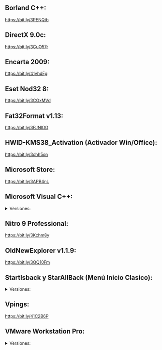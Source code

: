 ## Borland C++:

https://bit.ly/3PENQtb


## DirectX 9.0c:

https://bit.ly/3CuO57r


## Encarta 2009:

https://bit.ly/41yhdEg


## Eset Nod32 8:

https://bit.ly/3CGxMVd


## Fat32Format v1.13:

https://bit.ly/3PJNlOG


## HWID-KMS38_Activation (Activador Win/Office):

https://bit.ly/3chh5on


## Microsoft Store:

https://bit.ly/3APB4nL


## Microsoft Visual C++:

<details><summary>Versiones:</summary>

### Basic, 2002-2003, Basic-C++:

https://bit.ly/3N78moR


### 2005:

https://bit.ly/43VisiF


### 2008:

https://bit.ly/3n1voml


### 2010:

https://bit.ly/3Awg444


### 2010 Tools for Office Runtime:

https://bit.ly/3n1xH8Z


### 2012:

https://bit.ly/3L4xbPA


### 2013:

https://bit.ly/3n1Wdqt


### 2015-2019:

https://bit.ly/3ows2YQ


### 2022:

https://bit.ly/3oEfjU4

</details>


## Nitro 9 Professional:

https://bit.ly/3Kchm8y


## OldNewExplorer v1.1.9:

https://bit.ly/3QQ10Fm


## StartIsback y StarAllBack (Menú Inicio Clasico):

<details><summary>Versiones:</summary>

### v1.7.6 (Windows 8.1):

https://bit.ly/3CpzJ81


### v2.9.19 (Windows 10):

https://bit.ly/3pEiCba


### v3.6.3 (Windows 11):

https://bit.ly/3dRJkul

</details>


## Vpings:

https://bit.ly/41C2B6P


## VMware Workstation Pro:

<details><summary>Versiones:</summary>

### VMware Workstation 11 Pro:

https://bit.ly/3L6Hq5M

### VMware Workstation 12 Pro:

https://bit.ly/3Hagxga

### VMware Workstation 14 Pro:

https://bit.ly/3LpqJEa

### VMware Workstation 15.5 Pro:

https://bit.ly/40Ak4ev

### VMware Workstation 16 Pro:

https://bit.ly/41CJPfN
